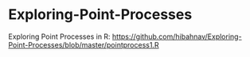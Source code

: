 # Exploring-Point-Processes
Exploring Point Processes in R: https://github.com/hibahnav/Exploring-Point-Processes/blob/master/pointprocess1.R

